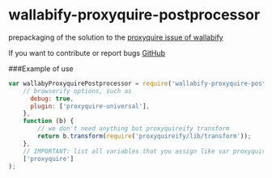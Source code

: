 # wallabify-proxyquire-postprocessor
prepackaging of the solution to the [proxyquire issue of wallabify](https://github.com/wallabyjs/wallabify/issues/2)

If you want to contribute or report bugs [GitHub](https://github.com/elevatebart/wallabify-proxyquire-postprocessor)

###Example of use
``` js
var wallabyProxyquirePostprocessor = require('wallabify-proxyquire-postprocessor')({
    // browserify options, such as
      debug: true,
      plugin: ['proxyquire-universal'],
    },
    function (b) {
        // we don't need anything but proxyquireify transform
        return b.transform(require('proxyquireify/lib/transform'));
    },
    // IMPORTANT: list all variables that you assign like var proxyquire = require('proxyquireify')(require);
    ['proxyquire']
);
```